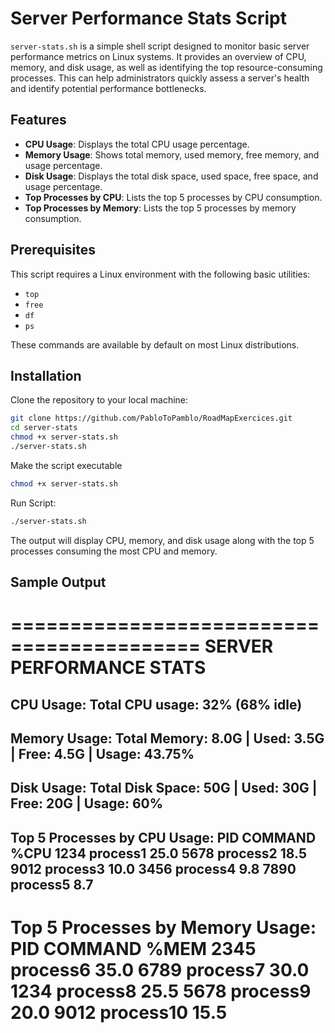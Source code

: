 # Server Performance Stats Script

`server-stats.sh` is a simple shell script designed to monitor basic server performance metrics on Linux systems. It provides an overview of CPU, memory, and disk usage, as well as identifying the top resource-consuming processes. This can help administrators quickly assess a server's health and identify potential performance bottlenecks.

## Features

- **CPU Usage**: Displays the total CPU usage percentage.
- **Memory Usage**: Shows total memory, used memory, free memory, and usage percentage.
- **Disk Usage**: Displays the total disk space, used space, free space, and usage percentage.
- **Top Processes by CPU**: Lists the top 5 processes by CPU consumption.
- **Top Processes by Memory**: Lists the top 5 processes by memory consumption.

## Prerequisites

This script requires a Linux environment with the following basic utilities:
- `top`
- `free`
- `df`
- `ps`

These commands are available by default on most Linux distributions.

## Installation

Clone the repository to your local machine:

```bash
git clone https://github.com/PabloToPamblo/RoadMapExercices.git
cd server-stats
chmod +x server-stats.sh
./server-stats.sh
```

Make the script executable

```bash
chmod +x server-stats.sh
```

Run Script:

```bash
./server-stats.sh
```

The output will display CPU, memory, and disk usage along with the top 5 processes consuming the most CPU and memory.

## Sample Output

==========================================
           SERVER PERFORMANCE STATS       
==========================================
CPU Usage:
Total CPU usage: 32% (68% idle)
------------------------------------------
Memory Usage:
Total Memory: 8.0G | Used: 3.5G | Free: 4.5G | Usage: 43.75%
------------------------------------------
Disk Usage:
Total Disk Space: 50G | Used: 30G | Free: 20G | Usage: 60%
------------------------------------------
Top 5 Processes by CPU Usage:
PID     COMMAND     %CPU
1234    process1    25.0
5678    process2    18.5
9012    process3    10.0
3456    process4    9.8
7890    process5    8.7
------------------------------------------
Top 5 Processes by Memory Usage:
PID     COMMAND     %MEM
2345    process6    35.0
6789    process7    30.0
1234    process8    25.5
5678    process9    20.0
9012    process10   15.5
==========================================
